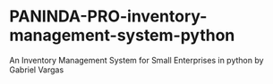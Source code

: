 # PANINDA-PRO-inventory-management-system-python
An Inventory Management System for Small Enterprises in python by Gabriel Vargas
